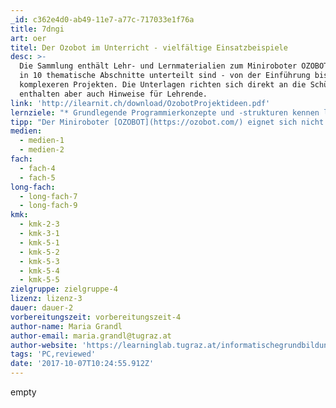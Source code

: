 ```yaml
---
_id: c362e4d0-ab49-11e7-a77c-717033e1f76a
title: 7dngi
art: oer
titel: Der Ozobot im Unterricht - vielfältige Einsatzbeispiele
desc: >-
  Die Sammlung enthält Lehr- und Lernmaterialien zum Miniroboter OZOBOT, welche
  in 10 thematische Abschnitte unterteilt sind - von der Einführung bis hin zu
  komplexeren Projekten. Die Unterlagen richten sich direkt an die SchülerInnen,
  enthalten aber auch Hinweise für Lehrende.
link: 'http://ilearnit.ch/download/OzobotProjektideen.pdf'
lernziele: "* Grundlegende Programmierkonzepte und -strukturen kennen lernen\r\n* Kreative Nutzung von Programmiersprachen\r\n* Probleme abstrahieren und Lösungsschritte formulieren\r\n* Einfache mathematische Probleme im Zusammenhang mit Zufall, Wahrscheinlichkeit, Zeit und Geschwindigkeit lösen"
tipp: "Der Miniroboter [OZOBOT](https://ozobot.com/) eignet sich nicht nur für den Einsatz im Informatikunterricht. Die vorliegenden Projektideen adressieren auch die Bereiche Medien, Natur, Technik und Mathematik. Ebenso ist der Einsatz im Sprachunterricht möglich. Neben vielseitigen Einsatzmöglichkeiten zeichnet sich der OZOBOT durch seine sehr einfache Handhabung aus. \r\n\r\nDie Programmierung kann entweder mit definierten Farbcodes oder über den Editor/die Webanwendung [OZOBLOCKLY](https://ozoblockly.com/) erfolgen. Die Übertragung eines Programmes auf den OZOBOT erfolgt dabei kabellos. Beide Varianten werden im Dokument behandelt. \r\n\r\nIm Moment sind 2 Versionen des Roboters verfügbar.\r\nDer OZOBOT BIT kostet zwischen 50-60€ und wird für den Einsatz in der Sekundarstufe 1 empfohlen.\r\n\r\nStellen Sie den SchülerInnen die Unterlagen in digitaler oder ausgedruckter Form zur Verfügung. Achten Sie darauf, dass die Materialien, welche unter dem Punkt \"Was brauchst du?\" angeführt sind, zur Verfügung stehen. Alle 10 Lerneinheiten gliedern sich in die Abschnitte \"Worum geht es?\", \"Was brauchst du?\", \"Was lernst du?\" und \"Wie funktioniert es?\"."
medien:
  - medien-1
  - medien-2
fach:
  - fach-4
  - fach-5
long-fach:
  - long-fach-7
  - long-fach-9
kmk:
  - kmk-2-3
  - kmk-3-1
  - kmk-5-1
  - kmk-5-2
  - kmk-5-3
  - kmk-5-4
  - kmk-5-5
zielgruppe: zielgruppe-4
lizenz: lizenz-3
dauer: dauer-2
vorbereitungszeit: vorbereitungszeit-4
author-name: Maria Grandl
author-email: maria.grandl@tugraz.at
author-website: 'https://learninglab.tugraz.at/informatischegrundbildung/'
tags: 'PC,reviewed'
date: '2017-10-07T10:24:55.912Z'
---
```

empty
